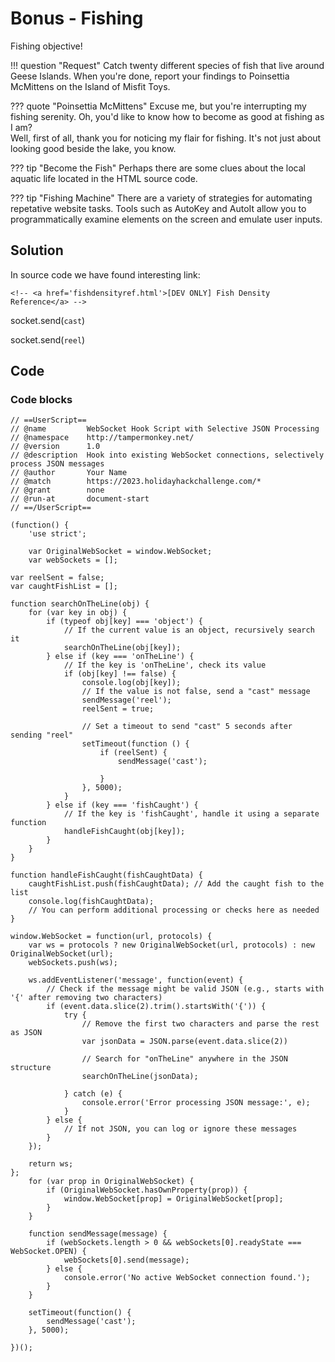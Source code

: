 # Bonus - Fishing

Fishing objective!

!!! question "Request"
    Catch twenty different species of fish that live around Geese Islands. When you're done, report your findings to Poinsettia McMittens on the Island of Misfit Toys.

??? quote "Poinsettia McMittens"
    Excuse me, but you're interrupting my fishing serenity. Oh, you'd like to know how to become as good at fishing as I am?<br/>
    Well, first of all, thank you for noticing my flair for fishing. It's not just about looking good beside the lake, you know.

??? tip "Become the Fish"
    Perhaps there are some clues about the local aquatic life located in the HTML source code.

??? tip "Fishing Machine"
    There are a variety of strategies for automating repetative website tasks. Tools such as AutoKey and AutoIt allow you to programmatically examine elements on the screen and emulate user inputs.



## Solution
In source code we have found interesting  link:
```
<!-- <a href='fishdensityref.html'>[DEV ONLY] Fish Density Reference</a> -->
```



socket.send(`cast`)

socket.send(`reel`)

## Code

### Code blocks

```
// ==UserScript==
// @name         WebSocket Hook Script with Selective JSON Processing
// @namespace    http://tampermonkey.net/
// @version      1.0
// @description  Hook into existing WebSocket connections, selectively process JSON messages
// @author       Your Name
// @match        https://2023.holidayhackchallenge.com/*
// @grant        none
// @run-at       document-start
// ==/UserScript==

(function() {
    'use strict';

    var OriginalWebSocket = window.WebSocket;
    var webSockets = [];

var reelSent = false;
var caughtFishList = [];

function searchOnTheLine(obj) {
    for (var key in obj) {
        if (typeof obj[key] === 'object') {
            // If the current value is an object, recursively search it
            searchOnTheLine(obj[key]);
        } else if (key === 'onTheLine') {
            // If the key is 'onTheLine', check its value
            if (obj[key] !== false) {
                console.log(obj[key]);
                // If the value is not false, send a "cast" message
                sendMessage('reel');
                reelSent = true;

                // Set a timeout to send "cast" 5 seconds after sending "reel"
                setTimeout(function () {
                    if (reelSent) {
                        sendMessage('cast');

                    }
                }, 5000);
            }
        } else if (key === 'fishCaught') {
            // If the key is 'fishCaught', handle it using a separate function
            handleFishCaught(obj[key]);
        }
    }
}

function handleFishCaught(fishCaughtData) {
    caughtFishList.push(fishCaughtData); // Add the caught fish to the list
    console.log(fishCaughtData);
    // You can perform additional processing or checks here as needed
}

window.WebSocket = function(url, protocols) {
    var ws = protocols ? new OriginalWebSocket(url, protocols) : new OriginalWebSocket(url);
    webSockets.push(ws);

    ws.addEventListener('message', function(event) {
        // Check if the message might be valid JSON (e.g., starts with '{' after removing two characters)
        if (event.data.slice(2).trim().startsWith('{')) {
            try {
                // Remove the first two characters and parse the rest as JSON
                var jsonData = JSON.parse(event.data.slice(2))

                // Search for "onTheLine" anywhere in the JSON structure
                searchOnTheLine(jsonData);

            } catch (e) {
                console.error('Error processing JSON message:', e);
            }
        } else {
            // If not JSON, you can log or ignore these messages
        }
    });

    return ws;
};
    for (var prop in OriginalWebSocket) {
        if (OriginalWebSocket.hasOwnProperty(prop)) {
            window.WebSocket[prop] = OriginalWebSocket[prop];
        }
    }

    function sendMessage(message) {
        if (webSockets.length > 0 && webSockets[0].readyState === WebSocket.OPEN) {
            webSockets[0].send(message);
        } else {
            console.error('No active WebSocket connection found.');
        }
    }

    setTimeout(function() {
        sendMessage('cast');
    }, 5000);

})();
```
